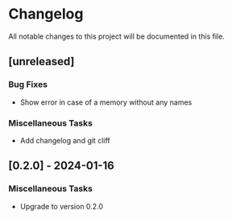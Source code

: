 # Changelog

All notable changes to this project will be documented in this file.

## [unreleased]

### Bug Fixes

- Show error in case of a memory without any names

### Miscellaneous Tasks

- Add changelog and git cliff

## [0.2.0] - 2024-01-16

### Miscellaneous Tasks

- Upgrade to version 0.2.0

<!-- generated by git-cliff -->
